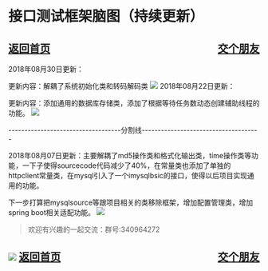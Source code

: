 # 接口测试框架脑图（持续更新）
<a href="/blog/home.html">返回首页</a><a href="/blog/交个朋友.html"  style="float:right;">交个朋友</a>
---
2018年08月30日更新：

更新内容：解耦了系统初始化类和转码解码类
![](/blog/pic/20180830105827244.png)
2018年08月22日更新：

更新内容：添加通用的数据库存储类，添加了根据等待任务数动态创建辅助线程的功能。
![](/blog/pic/20180822142602996.png)

-----------------------------------分割线-------------------------------------

2018年08月07日更新：主要解耦了md5操作类和格式化输出类，time操作类等功能，一下子使得sourcecode代码减少了40%，在常量类也添加了单独的httpclient常量类，在mysql引入了一个imysqlbsic的接口，使得以后项目实现通用的功能。

下一步打算把mysqlsource等跟项目相关的类移除框架，增加配置管理类，增加spring boot相关适配功能。
![](/blog/pic/20180807100211248.png)

> 欢迎有兴趣的一起交流：群号:340964272

![](/blog/pic/201712120951590031.png)
<a href="/blog/home.html">返回首页</a><a href="/blog/交个朋友.html"  style="float:right;">交个朋友</a>
---
<script src="/blog/js/bubbly.js"></script>
<script src="/blog/js/article.js"></script>